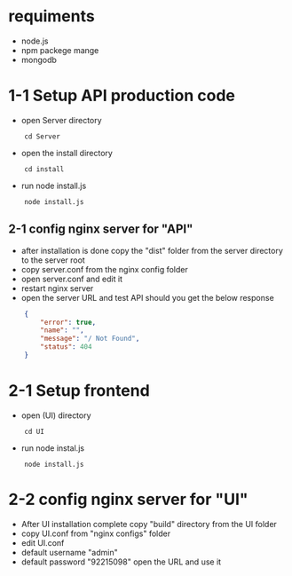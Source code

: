 <!-- [text](c:/laragon/etc/nginx/sites-enabled/auto.manger.conf) [text](c:/laragon/etc/nginx/sites-enabled/auto.server.conf) -->

# requiments
- node.js
- npm packege mange
- mongodb

# 1-1 Setup API production code
- open Server directory
```shell
    cd Server
```
- open the install directory
```shell
    cd install
```
- run node install.js
```shell
    node install.js
```

## 2-1 config nginx server for "API"
- after installation is done copy the "dist" folder from the server directory to the server root
- copy server.conf from the nginx config folder
- open server.conf and edit it
- restart nginx server
- open the server URL and test API should you get the below response
```json 
    {
        "error": true,
        "name": "",
        "message": "/ Not Found",
        "status": 404
    }
```

# 2-1 Setup frontend 
- open (UI) directory 
```shell
    cd UI
```
- run node instal.js
```shell
    node install.js
```

# 2-2 config nginx server for "UI"

- After UI installation complete copy "build" directory from the UI folder
- copy UI.conf from "nginx configs" folder
- edit UI.conf
- default username "admin"
- default password "92215098"
open the URL and use it
